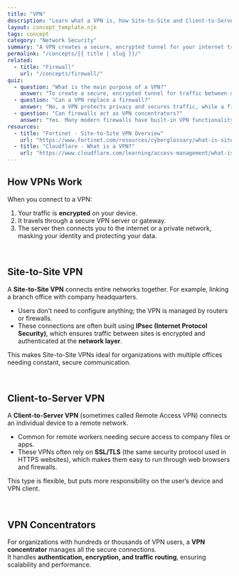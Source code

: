 ```yaml
---
title: "VPN"
description: "Learn what a VPN is, how Site-to-Site and Client-to-Server VPNs work, and why technologies like IPsec and SSL/TLS matter."
layout: concept_template.njk
tags: concept
category: "Network Security"
summary: "A VPN creates a secure, encrypted tunnel for your internet traffic. It protects data, privacy, and access across networks."
permalink: "/concepts/{{ title | slug }}/"
related:
  - title: "Firewall"
    url: "/concepts/firewall/"
quiz:
  - question: "What is the main purpose of a VPN?"
    answer: "To create a secure, encrypted tunnel for traffic between devices and networks."
  - question: "Can a VPN replace a firewall?"
    answer: "No, a VPN protects privacy and secures traffic, while a firewall controls and filters network access."
  - question: "Can firewalls act as VPN concentrators?"
    answer: "Yes. Many modern firewalls have built-in VPN functionality and can manage multiple secure connections."
resources:
  - title: "Fortinet - Site-to-Site VPN Overview"
    url: "https://www.fortinet.com/resources/cyberglossary/what-is-site-to-site-vpn"
  - title: "Cloudflare - What is a VPN?"
    url: "https://www.cloudflare.com/learning/access-management/what-is-a-vpn/"
---
```


## How VPNs Work
When you connect to a VPN:
1. Your traffic is **encrypted** on your device.  
2. It travels through a secure VPN server or gateway.  
3. The server then connects you to the internet or a private network, masking your identity and protecting your data.  

<br>

## Site-to-Site VPN
A **Site-to-Site VPN** connects entire networks together. For example, linking a branch office with company headquarters.  
- Users don’t need to configure anything; the VPN is managed by routers or firewalls.  
- These connections are often built using **IPsec (Internet Protocol Security)**, which ensures traffic between sites is encrypted and authenticated at the **network layer**.  

This makes Site-to-Site VPNs ideal for organizations with multiple offices needing constant, secure communication.

<br>

## Client-to-Server VPN
A **Client-to-Server VPN** (sometimes called Remote Access VPN) connects an individual device to a remote network.  
- Common for remote workers needing secure access to company files or apps.  
- These VPNs often rely on **SSL/TLS** (the same security protocol used in HTTPS websites), which makes them easy to run through web browsers and firewalls.  

This type is flexible, but puts more responsibility on the user’s device and VPN client.

<br>

## VPN Concentrators
For organizations with hundreds or thousands of VPN users, a **VPN concentrator** manages all the secure connections.  
It handles **authentication, encryption, and traffic routing**, ensuring scalability and performance.  
